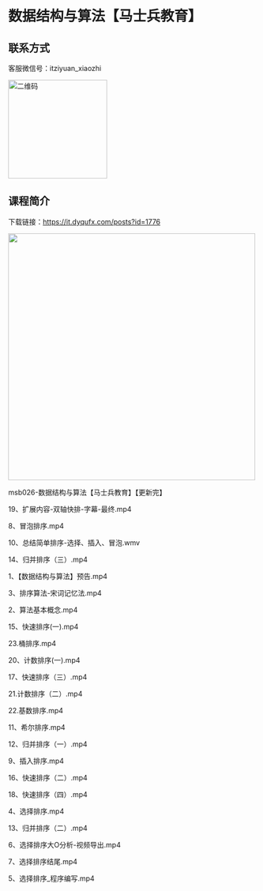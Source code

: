 # 数据结构与算法【马士兵教育】

## 联系方式

客服微信号：itziyuan_xiaozhi

<img src="https://ziyuanyun.oss-cn-guangzhou.aliyuncs.com/common/20240614073449/666b82192834a.jpg" width="200" height="200" alt="二维码">

## 课程简介

下载链接：https://it.dyqufx.com/posts?id=1776

<img src="https://ziyuanyun.oss-cn-guangzhou.aliyuncs.com/yun/20240515183531/66448ff3b40d0.jpg" width="500" alt="">

  msb026-数据结构与算法【马士兵教育】【更新完】

 19、扩展内容-双轴快排-字幕-最终.mp4

 8、冒泡排序.mp4

 10、总结简单排序-选择、插入、冒泡.wmv

 14、归并排序（三）.mp4

 1、【数据结构与算法】预告.mp4

 3、排序算法-宋词记忆法.mp4

 2、算法基本概念.mp4

 15、快速排序(一).mp4

 23.桶排序.mp4

 20、计数排序(一).mp4

 17、快速排序（三）.mp4

 21.计数排序（二）.mp4

 22.基数排序.mp4

 11、希尔排序.mp4

 12、归并排序（一）.mp4

 9、插入排序.mp4

 16、快速排序（二）.mp4

 18、快速排序（四）.mp4

 4、选择排序.mp4

 13、归并排序（二）.mp4

 6、选择排序大O分析-视频导出.mp4

 7、选择排序结尾.mp4

 5、选择排序_程序编写.mp4

  